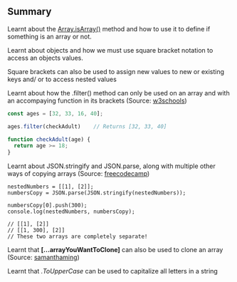 ## Summary 

Learnt about the [Array.isArray()](https://developer.mozilla.org/en-US/docs/Web/JavaScript/Reference/Global_Objects/Array/isArray
) method and how to use it to define if something is an array or not.

Learnt about objects and how we must use square bracket notation to access an objects values.

Square brackets can also be used to assign new values to new or existing keys and/ or to access nested values

Learnt about how the .filter() method can only be used on an array and with an accompaying function in its brackets (Source: [w3schools](https://www.w3schools.com/jsref/jsref_filter.asp))

``` javascript
const ages = [32, 33, 16, 40];

ages.filter(checkAdult)    // Returns [32, 33, 40]

function checkAdult(age) {
  return age >= 18;
} 
```
Learnt about JSON.stringify and JSON.parse, along with multiple other ways of copying arrays (Source: [freecodecamp](https://www.freecodecamp.org/news/how-to-clone-an-array-in-javascript-1d3183468f6a/))

```
nestedNumbers = [[1], [2]];
numbersCopy = JSON.parse(JSON.stringify(nestedNumbers));

numbersCopy[0].push(300);
console.log(nestedNumbers, numbersCopy);

// [[1], [2]]
// [[1, 300], [2]]
// These two arrays are completely separate!
```
Learnt that **[...arrayYouWantToClone]** can also be used to clone an array (Source: [samanthaming](https://www.samanthaming.com/tidbits/35-es6-way-to-clone-an-array/))

Learnt that _.ToUpperCase_ can be used to capitalize all letters in a string
